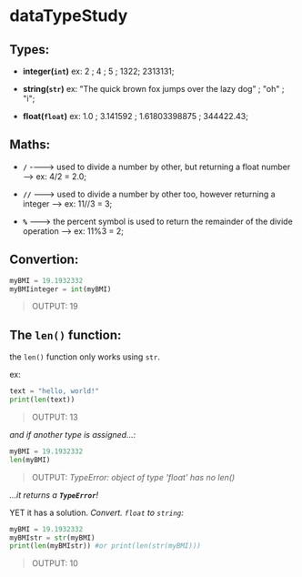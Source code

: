 # dataTypeStudy

## Types: 
- **integer(`int`)** ex: 2 ; 4 ; 5 ; 1322; 2313131;

- **string(`str`)** ex: "The quick brown fox jumps over the lazy dog” ; "oh" ; "i";

- **float(`float`)** ex: 1.0 ; 3.141592 ; 1.61803398875 ; 344422.43;


## Maths:

- **`/`** ----> used to divide a number by other, but returning a float number --> ex: 4/2 = 2.0;

- **`//`** ---> used to divide a number by other too, however returning a integer --> ex: 11//3 = 3;

- **`%`** ---> the percent symbol is used to return the remainder of the divide operation --> ex: 11%3 = 2;


## Convertion: 

```python
myBMI = 19.1932332
myBMIinteger = int(myBMI)
```

> OUTPUT: 19

## The `len()` function:

the `len()` function only works using `str`.

ex:
```python
text = "hello, world!"
print(len(text))
```
> OUTPUT: 13


_and if another type is assigned...:_

```python
myBMI = 19.1932332
len(myBMI)
```

> OUTPUT: _*TypeError*: object of type 'float' has no len()_

_...it returns a **`TypeError`**!_



YET it has a solution. _Convert. `float` to `string`:_

```python
myBMI = 19.1932332
myBMIstr = str(myBMI)
print(len(myBMIstr)) #or print(len(str(myBMI))) 
```
> OUTPUT: 10


